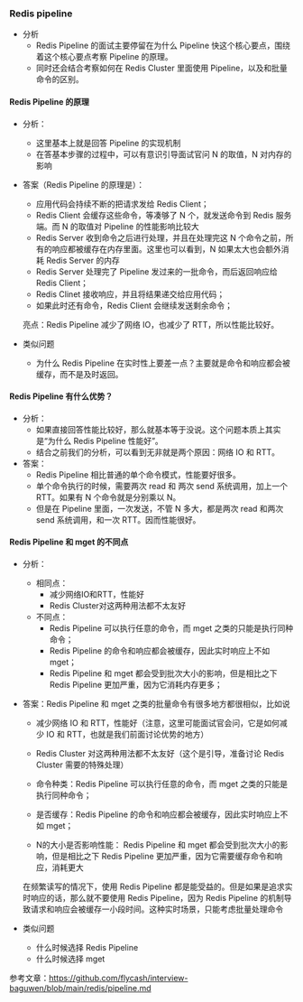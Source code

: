 ### Redis pipeline

- 分析
	- Redis Pipeline 的面试主要停留在为什么 Pipeline 快这个核心要点，围绕着这个核心要点考察 Pipeline 的原理。
	- 同时还会结合考察如何在 Redis Cluster 里面使用 Pipeline，以及和批量命令的区别。


#### **Redis Pipeline 的原理**
- 分析：
	- 这里基本上就是回答 Pipeline 的实现机制
	- 在答基本步骤的过程中，可以有意识引导面试官问 N 的取值，N 对内存的影响
- 答案（Redis Pipeline 的原理是）：
	- 应用代码会持续不断的把请求发给 Redis Client；
	- Redis Client 会缓存这些命令，等凑够了 N 个，就发送命令到 Redis 服务端。而 N 的取值对 Pipeline 的性能影响比较大
	- Redis Server 收到命令之后进行处理，并且在处理完这 N 个命令之前，所有的响应都被缓存在内存里面。这里也可以看到，N 如果太大也会额外消耗 Redis Server 的内存
	- Redis Server 处理完了 Pipeline 发过来的一批命令，而后返回响应给 Redis Client；
	- Redis Clinet 接收响应，并且将结果递交给应用代码；
	- 如果此时还有命令，Redis Client 会继续发送剩余命令；

	亮点：Redis Pipeline 减少了网络 IO，也减少了 RTT，所以性能比较好。

- 类似问题
	- 为什么 Redis Pipeline 在实时性上要差一点？主要就是命令和响应都会被缓存，而不是及时返回。

#### **Redis Pipeline 有什么优势？**
- 分析：
	- 如果直接回答性能比较好，那么就基本等于没说。这个问题本质上其实是“为什么 Redis Pipeline 性能好”。
	- 结合之前我们的分析，可以看到无非就是两个原因：网络 IO 和 RTT。
- 答案：
	- Redis Pipeline 相比普通的单个命令模式，性能要好很多。
	- 单个命令执行的时候，需要两次 read 和 两次 send 系统调用，加上一个 RTT。如果有 N 个命令就是分别乘以 N。
	- 但是在 Pipeline 里面，一次发送，不管 N 多大，都是两次 read 和两次 send 系统调用，和一次 RTT。因而性能很好。


#### **Redis Pipeline 和 mget 的不同点**
- 分析：
	- 相同点：
		- 减少网络IO和RTT，性能好
		- Redis Cluster对这两种用法都不太友好
	- 不同点：
		- Redis Pipeline 可以执行任意的命令，而 mget 之类的只能是执行同种命令；
		- Redis Pipeline 的命令和响应都会被缓存，因此实时响应上不如 mget；
		- Redis Pipeline 和 mget 都会受到批次大小的影响，但是相比之下 Redis Pipeline 更加严重，因为它消耗内存更多；
- 答案：Redis Pipeline 和 mget 之类的批量命令有很多地方都很相似，比如说
	- 减少网络 IO 和 RTT，性能好（注意，这里可能面试官会问，它是如何减少 IO 和 RTT，也就是我们前面讨论优势的地方）
	- Redis Cluster 对这两种用法都不太友好（这个是引导，准备讨论 Redis Cluster 需要的特殊处理）

	- 命令种类：Redis Pipeline 可以执行任意的命令，而 mget 之类的只能是执行同种命令；
	- 是否缓存：Redis Pipeline 的命令和响应都会被缓存，因此实时响应上不如 mget；
	- N的大小是否影响性能： Redis Pipeline 和 mget 都会受到批次大小的影响，但是相比之下 Redis Pipeline 更加严重，因为它需要缓存命令和响应，消耗更大

	在频繁读写的情况下，使用 Redis Pipeline 都是能受益的。但是如果是追求实时响应的话，那么就不要使用 Redis Pipeline，因为 Redis Pipeline 的机制导致请求和响应会被缓存一小段时间。这种实时场景，只能考虑批量处理命令

- 类似问题
	- 什么时候选择 Redis Pipeline
	- 什么时候选择 mget
	
参考文章：https://github.com/flycash/interview-baguwen/blob/main/redis/pipeline.md
